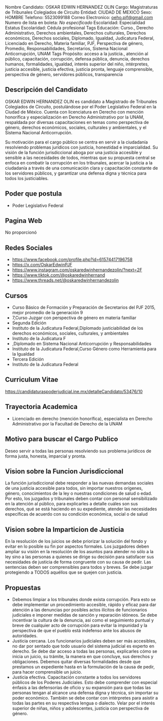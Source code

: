 Nombre Candidato: OSKAR EDWIN HERNANDEZ OLIN
Cargo: Magistraturas de Tribunales Colegiados de Circuito
Entidad: CIUDAD DE MEXICO
Sexo: HOMBRE
Telefono: 5523099188
Correo Electronico: oeho.pjf@gmail.com
Numero de lista en boleta: *No especificado*
Escolaridad: Especialidad
Estatus Escolaridad: Cédula profesional
Tags Educación: Curso., Derecho Administrativo, Derechos ambientales, Derechos culturales, Derechos económicos, Derechos sociales, Diplomado, Igualdad, Judicatura Federal, Licenciado en Derecho, Materia familiar, PJF, Perspectiva de género, Promedio, Responsabilidades, Secretarios, Sistema Nacional Anticorrupción, UNAM
Tags Propósito: acceso a la justicia., atención al público, capacitación, corrupción, defensa pública, denuncia, derechos humanos, formalidades, igualdad, interés superior del niño, intérpretes, justicia accesible, justicia efectiva, justicia pronta, lenguaje comprensible, perspectiva de género, servidores públicos, transparencia


## Descripción del Candidato 

OSKAR EDWIN HERNANDEZ OLIN es candidato a Magistrado de Tribunales Colegiados de Circuito, postulándose por el Poder Legislativo Federal en la Ciudad de México. Cuenta con licenciatura en Derecho con mención honorífica y especialización en Derecho Administrativo por la UNAM, respaldada por diversas capacitaciones en temas como perspectiva de género, derechos económicos, sociales, culturales y ambientales, y el Sistema Nacional Anticorrupción.

Su motivación para el cargo público se centra en servir a la ciudadanía resolviendo problemas jurídicos con justicia, honestidad e imparcialidad. Su visión de la función jurisdiccional aboga por una justicia accesible y sensible a las necesidades de todos, mientras que su propuesta central se enfoca en combatir la corrupción en los tribunales, acercar la justicia a la ciudadanía a través de una comunicación clara y capacitación constante de los servidores públicos, y garantizar una defensa digna y técnica para todos los justiciables.


## Poder que postula

- Poder Legislativo Federal


## Pagina Web

No proporcionó


## Redes Sociales

- https://www.facebook.com/profile.php?id=61574417196758
- https://x.com/OskarEdwinPJF
- https://www.instagram.com/oskaredwinhernandezolin/?next=2F
- https://www.tiktok.com/@oskaredwinhernand
- https://www.threads.net/@oskaredwinhernandezolin


## Cursos

- Curso Básico de Formación y Preparación de Secretarios del PJF 2015, mejor promedio de la generación 9
- 7,Curso Juzgar con perspectiva de género en materia familiar
- Segunda Edición
- Instituto de la Judicatura Federal,Diplomado justiciabilidad de los derechos económicos, sociales, culturales, y ambientales
- Instituto de la Judicatura F
- ,Diplomado en Sistema Nacional Anticorrupción y Responsabilidades
- Instituto de la Judicatura Federal,Curso Género como Herramienta para la Igualdad
- Tercera Edición
- Instituto de la Judicatura Federal


## Curriculum Vitae

https://candidaturaspoderjudicial.ine.mx/detalleCandidato/53476/10


## Trayectoria Academica

- Licenciado en derecho (mención honorífica), especialista en Derecho Administrativo por la Facultad de Derecho de la UNAM


## Motivo para buscar el Cargo Publico

Deseo servir a todas las personas resolviendo sus problema jurídicos de forma justa, honesta, imparcial y pronta.


## Vision sobre la Funcion Jurisdiccional

La función jurisdiccional debe responder a las nuevas demandas sociales de una justicia accesible para todos, sin importar nuestros orígenes, género, conocimientos de la ley o nuestras condiciones de salud o edad. Por esto, los juzgados y tribunales deben contar con personal sensibilizado en la atención al público, para explicarles a detalle cuáles son sus derechos, qué se está haciendo en su expediente, atender las necesidades específicas de acuerdo con su condición económica, social o de salud


## Vision sobre la Imparticion de Justicia

En la resolución de los juicios se debe priorizar la solución del fondo y evitar en lo posible su fin por aspectos formales. Los juzgadores deben ampliar su visión en la resolución de los asuntos para atender no sólo a la ley sino a las personas a quienes se dirige su decisión para satisfacer sus necesidades de justicia de forma congruente con su causa de pedir. Las sentencias deben ser comprensibles para todos y breves. Se debe juzgar protegiendo a TODOS aquéllos que se quejen con justicia.


## Propuestas

- Debemos limpiar a los tribunales donde exista corrupción. Para esto se debe implementar un procedimiento accesible, rápido y eficaz para dar atención a las denuncias por posibles actos ilícitos de funcionarios judiciales e imponer medidas de sanción y reparación idóneos. Se debe incentivar la cultura de la denuncia, así como el seguimiento puntual y breve de cualquier acto de corrupción para evitar la impunidad y la perspectiva de que el pueblo está indefenso ante los abusos de autoridades.
- Justicia cercana. Los funcionarios judiciales deben ser más accesibles, no dar por sentado que todo usuario del sistema judicial es experto en derecho. Se debe dar acceso a todas las personas, explicarles cómo se inicia un juicio, su trámite, la manera en que concluye, sus derechos y obligaciones. Debemos quitar diversas formalidades desde que prestamos un expediente hasta en la formulación de la causa de pedir, para hacer comprensible un juicio.
- Justicia efectiva. Capacitación constante a todos los servidores públicos de los Poderes Judiciales. Esto debe comprender con especial énfasis a las defensorías de oficio y su expansión para que todas las personas tengan al alcance una defensa digna y técnica, sin importar su poder económico. También se debe contar con intérpretes para asistir a todas las partes en su respectiva lengua o dialecto. Velar por el interés superior de niñas, niños y adolescentes, justicia con perspectiva de género.

